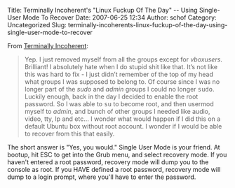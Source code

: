 Title: Terminally Incoherent's "Linux Fuckup Of The Day" -- Using Single-User Mode To Recover
Date: 2007-06-25 12:34
Author: schof
Category: Uncategorized
Slug: terminally-incoherents-linux-fuckup-of-the-day-using-single-user-mode-to-recover

From [Terminally
Incoherent](http://www.terminally-incoherent.com/blog/2007/06/25/linux-fuckup-of-the-day/ "Terminally Incoherent's Linux Fuckup Of The Day"):  

> Yep. I just removed myself from all the groups except for *vboxusers*.
> Brilliant! I absolutely hate when I do stupid shit like that. It’s not
> like this was hard to fix - I just didn’t remember of the top of my
> head what groups I was supposed to belong to. Of course since I was no
> longer part of the *sudo* and *admin* groups I could no longer
> <kbd>sudo</kbd>. Luckily enough, back in the day I decided to enable
> the root password. So I was able to <kbd>su</kbd> to become root, and
> then usermod myself to *admin*, and bunch of other groups I needed
> like audio, video, tty, lp and etc… I wonder what would happen if I
> did this on a default Ubuntu box without root account. I wonder if I
> would be able to recover from this that easily.
> </p>

The short answer is "Yes, you would." Single User Mode is your friend.
At bootup, hit ESC to get into the Grub menu, and select recovery mode.
If you haven't entered a root password, recovery mode will dump you to
the console as root. If you HAVE defined a root password, recovery mode
will dump to a login prompt, where you'll have to enter the password.

